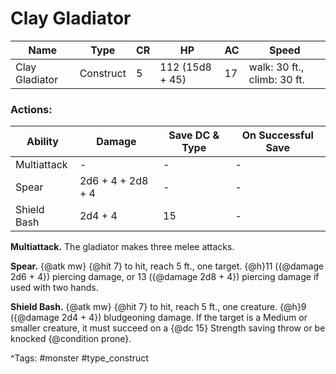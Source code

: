 # Clay Gladiator

| Name | Type | CR | HP | AC | Speed |
|------|------|----|----|----|-------|
| Clay Gladiator | Construct | 5 | 112 (15d8 + 45) | 17 | walk: 30 ft., climb: 30 ft. |

### Actions:

| Ability | Damage | Save DC & Type | On Successful Save |
|---------|--------|----------------|--------------------|
| Multiattack | - | - | - |
| Spear | 2d6 + 4 + 2d8 + 4 | - | - |
| Shield Bash | 2d4 + 4 | 15 | - |


**Multiattack.** The gladiator makes three melee attacks.

**Spear.** {@atk mw} {@hit 7} to hit, reach 5 ft., one target. {@h}11 ({@damage 2d6 + 4}) piercing damage, or 13 ({@damage 2d8 + 4}) piercing damage if used with two hands.

**Shield Bash.** {@atk mw} {@hit 7} to hit, reach 5 ft., one creature. {@h}9 ({@damage 2d4 + 4}) bludgeoning damage. If the target is a Medium or smaller creature, it must succeed on a {@dc 15} Strength saving throw or be knocked {@condition prone}.

^Tags: #monster #type_construct